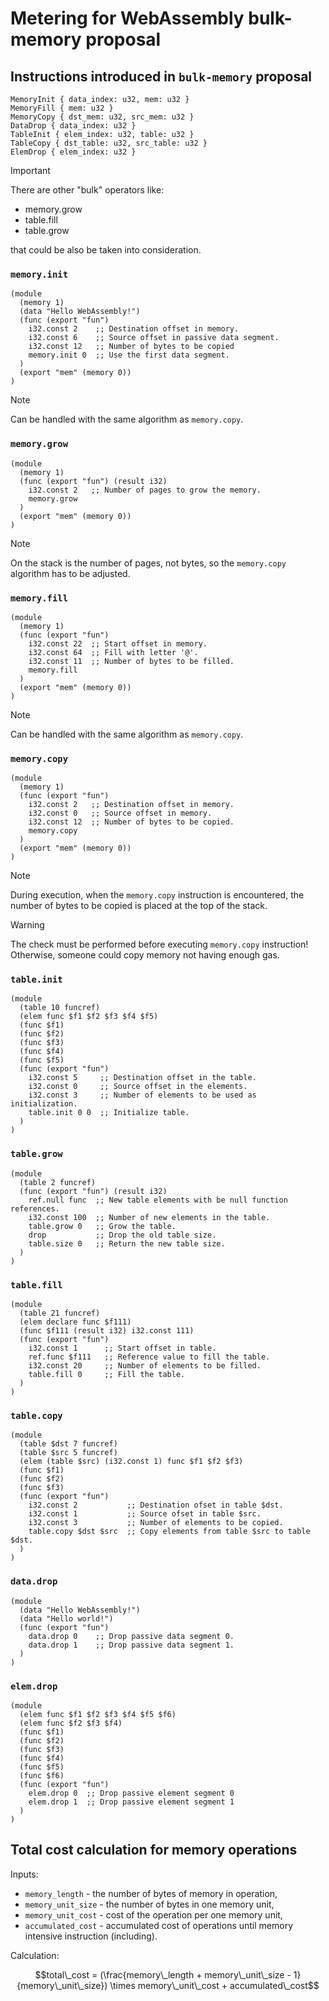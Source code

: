 # Metering for WebAssembly bulk-memory proposal

## Instructions introduced in `bulk-memory` proposal

```text
MemoryInit { data_index: u32, mem: u32 }
MemoryFill { mem: u32 }
MemoryCopy { dst_mem: u32, src_mem: u32 }
DataDrop { data_index: u32 }
TableInit { elem_index: u32, table: u32 }
TableCopy { dst_table: u32, src_table: u32 }
ElemDrop { elem_index: u32 }
```

> [!IMPORTANT]  
> There are other "bulk" operators like: 
> - memory.grow
> - table.fill
> - table.grow
> 
> that could be also be taken into consideration.

### `memory.init`

```webassembly
(module
  (memory 1)
  (data "Hello WebAssembly!")
  (func (export "fun")
    i32.const 2    ;; Destination offset in memory.
    i32.const 6    ;; Source offset in passive data segment.
    i32.const 12   ;; Number of bytes to be copied
    memory.init 0  ;; Use the first data segment.
  )
  (export "mem" (memory 0))
)
```

> [!NOTE]  
> Can be handled with the same algorithm as `memory.copy`.

### `memory.grow`

```webassembly
(module
  (memory 1)
  (func (export "fun") (result i32)
    i32.const 2   ;; Number of pages to grow the memory.
    memory.grow
  )
  (export "mem" (memory 0))
)
```

> [!NOTE]  
> On the stack is the number of pages, not bytes, so the `memory.copy` algorithm has to be adjusted.

### `memory.fill`

```webassembly
(module
  (memory 1)
  (func (export "fun")
    i32.const 22  ;; Start offset in memory.
    i32.const 64  ;; Fill with letter '@'.
    i32.const 11  ;; Number of bytes to be filled.
    memory.fill
  )
  (export "mem" (memory 0))
)
```

> [!NOTE]  
> Can be handled with the same algorithm as `memory.copy`.

### `memory.copy`

```webassembly
(module
  (memory 1)
  (func (export "fun")
    i32.const 2   ;; Destination offset in memory.
    i32.const 0   ;; Source offset in memory.
    i32.const 12  ;; Number of bytes to be copied.
    memory.copy
  )
  (export "mem" (memory 0))
)
```

> [!NOTE]  
> During execution, when the `memory.copy` instruction is encountered,
> the number of bytes to be copied is placed at the top of the stack. 

> [!WARNING]  
> The check must be performed before executing `memory.copy` instruction!
> Otherwise, someone could copy memory not having enough gas. 

### `table.init`

```webassembly
(module
  (table 10 funcref)
  (elem func $f1 $f2 $f3 $f4 $f5)
  (func $f1)
  (func $f2)
  (func $f3)
  (func $f4)
  (func $f5)
  (func (export "fun")
    i32.const 5     ;; Destination offset in the table.
    i32.const 0     ;; Source offset in the elements.
    i32.const 3     ;; Number of elements to be used as initialization.
    table.init 0 0  ;; Initialize table.
  )
)
```

### `table.grow`

```webassembly
(module
  (table 2 funcref)
  (func (export "fun") (result i32)
    ref.null func  ;; New table elements with be null function references.
    i32.const 100  ;; Number of new elements in the table.
    table.grow 0   ;; Grow the table.
    drop           ;; Drop the old table size.
    table.size 0   ;; Return the new table size.
  )
)
```

### `table.fill`

```webassembly
(module
  (table 21 funcref)
  (elem declare func $f111)
  (func $f111 (result i32) i32.const 111)
  (func (export "fun")
    i32.const 1      ;; Start offset in table.
    ref.func $f111   ;; Reference value to fill the table.
    i32.const 20     ;; Number of elements to be filled.
    table.fill 0     ;; Fill the table.
  )
)
```

### `table.copy`

```webassembly
(module
  (table $dst 7 funcref)
  (table $src 5 funcref)
  (elem (table $src) (i32.const 1) func $f1 $f2 $f3)
  (func $f1)
  (func $f2)
  (func $f3)
  (func (export "fun")
    i32.const 2           ;; Destination ofset in table $dst.
    i32.const 1           ;; Source ofset in table $src.
    i32.const 3           ;; Number of elements to be copied.
    table.copy $dst $src  ;; Copy elements from table $src to table $dst.
  )
)
```

### `data.drop`

```webassembly
(module
  (data "Hello WebAssembly!")
  (data "Hello world!")
  (func (export "fun")
    data.drop 0    ;; Drop passive data segment 0.
    data.drop 1    ;; Drop passive data segment 1.
  )
)
```

### `elem.drop`

```webassembly
(module
  (elem func $f1 $f2 $f3 $f4 $f5 $f6)
  (elem func $f2 $f3 $f4)
  (func $f1)
  (func $f2)
  (func $f3)
  (func $f4)
  (func $f5)
  (func $f6)
  (func (export "fun")
    elem.drop 0  ;; Drop passive element segment 0
    elem.drop 1  ;; Drop passive element segment 1
  )
)
```

## Total cost calculation for memory operations

Inputs:

- `memory_length` - the number of bytes of memory in operation,
- `memory_unit_size` - the number of bytes in one memory unit,
- `memory_unit_cost` - cost of the operation per one memory unit,
- `accumulated_cost` - accumulated cost of operations until memory intensive instruction (including).

Calculation:

```math
total\_cost = (\frac{memory\_length + memory\_unit\_size - 1}{memory\_unit\_size}) \times memory\_unit\_cost + accumulated\_cost
```

